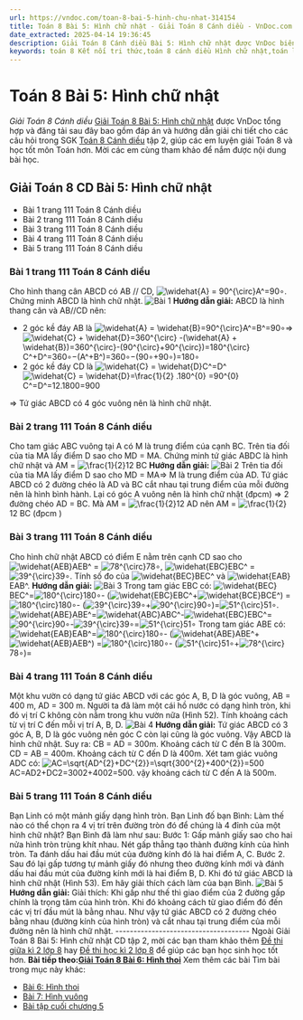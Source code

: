```yaml
---
url: https://vndoc.com/toan-8-bai-5-hinh-chu-nhat-314154
title: Toán 8 Bài 5: Hình chữ nhật - Giải Toán 8 Cánh diều - VnDoc.com
date_extracted: 2025-04-14 19:36:45
description: Giải Toán 8 Cánh diều Bài 5: Hình chữ nhật được VnDoc biên soạn lời giải nhằm giúp các em nắm được nội dung được học trong bài, luyện giải Toán 8 hiệu quả.
keywords: toán 8 Kết nối tri thức,toán 8 cánh diều Hình chữ nhật,toán lớp 8 Kết nối tri thức,giải toán 8 cánh diều,giải sgk toán 8 cánh diều,sgk toán 8 Kết nối tri thức,toán 8 bài 5 Hình chữ nhật,giải toán 8 Hình chữ nhật,giải toán 8 cd,toán 8 cd,giải toán 8 cd bài 5,giải toán 8 kết nối tri thức bài 5
---
```


# Toán 8 Bài 5: Hình chữ nhật
 _Giải Toán 8 Cánh diều_
[Giải Toán 8 Bài 5: Hình chữ nhật](<https://vndoc.com/toan-8-bai-5-hinh-chu-nhat-314154>) được VnDoc tổng hợp và đăng tải sau đây bao gồm đáp án và hướng dẫn giải chi tiết cho các câu hỏi trong SGK [Toán 8 Cánh diều](<https://vndoc.com/giai-toan-lop8>) tập 2, giúp các em luyện giải Toán 8 và học tốt môn Toán hơn. Mời các em cùng tham khảo để nắm được nội dung bài học.
## Giải Toán 8 CD Bài 5: Hình chữ nhật
  * Bài 1 trang 111 Toán 8 Cánh diều
  * Bài 2 trang 111 Toán 8 Cánh diều
  * Bài 3 trang 111 Toán 8 Cánh diều
  * Bài 4 trang 111 Toán 8 Cánh diều
  * Bài 5 trang 111 Toán 8 Cánh diều

### Bài 1 trang 111 Toán 8 Cánh diều
Cho hình thang cân ABCD có AB // CD, ![\\widehat{A} = 90^{\\circ}](https://i.vdoc.vn/data/image/blank.png)A^=90∘. Chứng minh ABCD là hình chữ nhật.
![Bài 1](https://i.vdoc.vn/data/image/2024/01/15/Toan-8-chuong-5-bai-5-1.jpg)
**Hướng dẫn giải:**
ABCD là hình thang cân và AB//CD nên:
  * 2 góc kề đáy AB là ![\\widehat{A} = \\widehat{B}=90^{\\circ}](https://i.vdoc.vn/data/image/blank.png)A^=B^=90∘⇒ ![\\widehat{C} + \\widehat{D}=360^{\\circ} -\(\\widehat{A} + \\widehat{B}\)=360^{\\circ}-\(90^{\\circ}+90^{\\circ}\)=180^{\\circ}](https://i.vdoc.vn/data/image/blank.png)C^+D^=360∘−\(A^+B^\)=360∘−\(90∘+90∘\)=180∘
  * 2 góc kề đáy CD là ![\\widehat{C} = \\widehat{D}](https://i.vdoc.vn/data/image/blank.png)C^=D^ ![\\widehat{C} = \\widehat{D}=\\frac{1}{2} .180^{0} =90^{0}](https://i.vdoc.vn/data/image/blank.png)C^=D^=12.1800=900

=> Tứ giác ABCD có 4 góc vuông nên là hình chữ nhật.
### Bài 2 trang 111 Toán 8 Cánh diều
Cho tam giác ABC vuông tại A có M là trung điểm cúa cạnh BC. Trên tia đối của tia MA lấy điểm D sao cho MD = MA. Chứng minh tứ giác ABDC là hình chữ nhật và AM = ![\\frac{1}{2}](https://i.vdoc.vn/data/image/blank.png)12 BC
**Hướng dẫn giải:**
![Bài 2](https://i.vdoc.vn/data/image/2024/01/15/Toan-8-chuong-5-bai-5-3.jpg)
Trên tia đối của tia MA lấy điểm D sao cho MD = MA=> M là trung điểm của AD. Tứ giác ABCD có 2 đường chéo là AD và BC cắt nhau tại trung điểm của mỗi đường nên là hình bình hành. Lại có góc A vuông nên là hình chữ nhật \(đpcm\)
=> 2 đường chéo AD = BC. Mà AM = ![\\frac{1}{2}](https://i.vdoc.vn/data/image/blank.png)12 AD nên AM = ![\\frac{1}{2}](https://i.vdoc.vn/data/image/blank.png)12 BC \(đpcm \)
### Bài 3 trang 111 Toán 8 Cánh diều
Cho hình chữ nhật ABCD có điểm E nằm trên cạnh CD sao cho ![\\widehat{AEB}](https://i.vdoc.vn/data/image/blank.png)AEB^ = ![78^{\\circ}](https://i.vdoc.vn/data/image/blank.png)78∘, ![\\widehat{EBC}](https://i.vdoc.vn/data/image/blank.png)EBC^ = ![39^{\\circ}](https://i.vdoc.vn/data/image/blank.png)39∘. Tính số đo của ![\\widehat{BEC}](https://i.vdoc.vn/data/image/blank.png)BEC^ và ![\\widehat{EAB}](https://i.vdoc.vn/data/image/blank.png)EAB^.
**Hướng dẫn giải:**
![Bài 3](https://i.vdoc.vn/data/image/2024/01/15/Toan-8-chuong-5-bai-5-2.jpg)
Trong tam giác EBC có:
![\\widehat{BEC}](https://i.vdoc.vn/data/image/blank.png)BEC^=![180^{\\circ}](https://i.vdoc.vn/data/image/blank.png)180∘\- \(![\\widehat{EBC}](https://i.vdoc.vn/data/image/blank.png)EBC^+![\\widehat{BCE}](https://i.vdoc.vn/data/image/blank.png)BCE^\) =![180^{\\circ}](https://i.vdoc.vn/data/image/blank.png)180∘\- \(![39^{\\circ}](https://i.vdoc.vn/data/image/blank.png)39∘+![90^{\\circ}](https://i.vdoc.vn/data/image/blank.png)90∘\)=![51^{\\circ}](https://i.vdoc.vn/data/image/blank.png)51∘. ![\\widehat{ABE}](https://i.vdoc.vn/data/image/blank.png)ABE^=![\\widehat{ABC}](https://i.vdoc.vn/data/image/blank.png)ABC^-![\\widehat{EBC}](https://i.vdoc.vn/data/image/blank.png)EBC^=![90^{\\circ}](https://i.vdoc.vn/data/image/blank.png)90∘-![39^{\\circ}](https://i.vdoc.vn/data/image/blank.png)39∘=![51^{\\circ}](https://i.vdoc.vn/data/image/blank.png)51∘
Trong tam giác ABE có:
![\\widehat{EAB}](https://i.vdoc.vn/data/image/blank.png)EAB^=![180^{\\circ}](https://i.vdoc.vn/data/image/blank.png)180∘\- \(![\\widehat{ABE}](https://i.vdoc.vn/data/image/blank.png)ABE^+![\\widehat{AEB}](https://i.vdoc.vn/data/image/blank.png)AEB^\) =![180^{\\circ}](https://i.vdoc.vn/data/image/blank.png)180∘\- \(![51^{\\circ}](https://i.vdoc.vn/data/image/blank.png)51∘+![78^{\\circ}](https://i.vdoc.vn/data/image/blank.png)78∘\)=
### Bài 4 trang 111 Toán 8 Cánh diều
Một khu vườn có dạng tứ giác ABCD với các góc A, B, D là góc vuông, AB = 400 m, AD = 300 m. Người ta đã làm một cái hồ nước có dạng hình tròn, khi đó vị trí C không còn nằm trong khu vườn nữa \(Hình 52\). Tính khoảng cách từ vị trí C đến mỗi vị trí A, B, D.
![Bài 4](https://i.vdoc.vn/data/image/2024/01/15/Toan-8-chuong-5-bai-5-4.jpg)
**Hướng dẫn giải:**
Tứ giác ABCD có 3 góc A, B, D là góc vuông nên góc C còn lại cũng là góc vuông. Vậy ABCD là hình chữ nhật. Suy ra:
CB = AD = 300m. Khoảng cách từ C đến B là 300m.
CD = AB = 400m. Khoảng cách từ C đến D là 400m.
Xét tam giác vuông ADC có:
![AC=\\sqrt{AD^{2}+DC^{2}}=\\sqrt{300^{2}+400^{2}}=500](https://i.vdoc.vn/data/image/blank.png)AC=AD2+DC2=3002+4002=500. vậy khoảng cách từ C đến A là 500m.
### Bài 5 trang 111 Toán 8 Cánh diều
Bạn Linh có một mảnh giấy dạng hình tròn. Bạn Linh đố bạn Bình: Làm thế nào có thể chọn ra 4 vị trí trên đường tròn đó để chúng là 4 đỉnh của một hình chữ nhật? Bạn Bình đã làm như sau:
Bước 1: Gấp mảnh giấy sao cho hai nửa hình tròn trùng khít nhau. Nét gấp thẳng tạo thành đường kính của hình tròn. Ta đánh dấu hai đầu mút của đường kính đó là hai điểm A, C.
Bước 2. Sau đó lại gấp tương tự mảnh giấy đó nhưng theo đường kính mới và đánh dấu hai đầu mút của đường kính mới là hai điểm B, D. Khi đó tứ giác ABCD là hình chữ nhật \(Hình 53\).
Em hãy giải thích cách làm của bạn Bình.
![Bài 5](https://i.vdoc.vn/data/image/2024/01/15/Toan-8-chuong-5-bai-5-5.jpg)
**Hướng dẫn giải:**
Giải thích: Khi gấp như thế thì giao điểm của 2 đường gấp chính là trọng tâm của hình tròn. Khi đó khoảng cách từ giao điểm đó đến các vị trí đầu mút là bằng nhau. Như vậy tứ giác ABCD có 2 đường chéo bằng nhau \(đường kính của hình tròn\) và cắt nhau tại trung điểm của mỗi đường nên là hình chữ nhật.
\-------------------------------------
Ngoài Giải Toán 8 Bài 5: Hình chữ nhật CD tập 2, mời các bạn tham khảo thêm [Đề thi giữa kì 2 lớp 8](<https://vndoc.com/de-thi-giua-ki-2-lop8>) hay [Đề thi học kì 2 lớp 8](<https://vndoc.com/de-thi-hoc-ki-2-lop8>) để giúp các bạn học sinh học tốt hơn.
**Bài tiếp theo:[Giải Toán 8 Bài 6: Hình thoi](<https://vndoc.com/toan-8-bai-6-hinh-thoi-314158>)**
Xem thêm các bài Tìm bài trong mục này khác:
  * [Bài 6: Hình thoi](</toan-8-bai-6-hinh-thoi-314158>)
  * [Bài 7: Hình vuông](</toan-8-bai-7-hinh-vuong-314162>)
  * [Bài tập cuối chương 5](</toan-8-bai-tap-cuoi-chuong-5-314163>)

